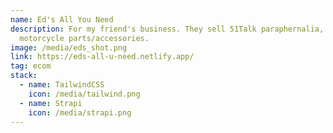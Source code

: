 ```yaml
---
name: Ed's All You Need
description: For my friend's business. They sell 51Talk paraphernalia, and
  motorcycle parts/accessories.
image: /media/eds_shot.png
link: https://eds-all-u-need.netlify.app/
tag: ecom
stack:
  - name: TailwindCSS
    icon: /media/tailwind.png
  - name: Strapi
    icon: /media/strapi.png
---
```

